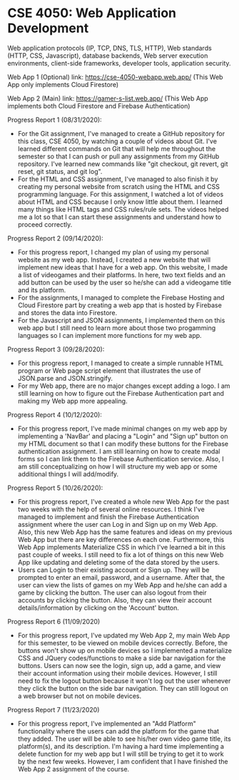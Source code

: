 # CSE 4050: Web Application Development
Web application protocols (IP, TCP, DNS, TLS, HTTP), Web standards (HTTP, CSS, Javascript), database backends, Web server execution environments, client-side frameworks, developer tools, application security.


Web App 1 (Optional) link: https://cse-4050-webapp.web.app/ (This Web App only implements Cloud Firestore)

Web App 2 (Main) link: https://gamer-s-list.web.app/ (This Web App implements both Cloud Firestore and Firebase Authentication)


Progress Report 1 (08/31/2020):
- For the Git assignment, I've managed to create a GitHub repository for this class, CSE 4050, by watching a couple of videos about Git. I've learned different commands on Git that will help me throughout the semester so that I can push or pull any assignments from my GitHub repository. I've learned new commands like "git checkout, git revert, git reset, git status, and git log". 
- For the HTML and CSS assignment, I've managed to also finish it by creating my personal website from scratch using the HTML and CSS programming language. For this assignment, I watched a lot of videos about HTML and CSS because I only know little about them. I learned many things like HTML tags and CSS rules/rule sets. The videos helped me a lot so that I can start these assignments and understand how to proceed correctly. 


Progress Report 2 (09/14/2020):
- For this progress report, I changed my plan of using my personal website as my web app. Instead, I created a new website that will implement new ideas that I have for a web app. On this website, I made a list of videogames and their platforms. In here, two text fields and an add button can be used by the user so he/she can add a videogame title and its platform. 
- For the assignments, I managed to complete the Firebase Hosting and Cloud Firestore part by creating a web app that is hosted by Firebase and stores the data into Firestore.
- For the Javascript and JSON assignments, I implemented them on this web app but I still need to learn more about those two progamming languages so I can implement more functions for my web app.


Progress Report 3 (09/28/2020):
- For this progress report, I managed to create a simple runnable HTML program or Web page script element that illustrates the use of JSON.parse and JSON.stringify.
- For my Web app, there are no major changes except adding a logo. I am still learning on how to figure out the Firebase Authentication part and making my Web app more appealing.


Progress Report 4 (10/12/2020):
- For this progress report, I've made minimal changes on my web app by implementing a 'NavBar' and placing a "Login" and "Sign up" button on my HTML document so that I can modify these buttons for the Firebase authentication assignment. I am still learning on how to create modal forms so I can link them to the Firebase Authentication service. Also, I am still conceptualizing on how I will structure my web app or some additional things I will add/modify.


Progress Report 5 (10/26/2020):
- For this progress report, I've created a whole new Web App for the past two weeks with the help of several online resources. I think I've managed to implement and finish the Firebase Authentication assignment where the user can Log in and Sign up on my Web App. Also, this new Web App has the same features and ideas on my previous Web App but there are key differences on each one. Furthermore, this Web App implements Materialize CSS in which I've learned a bit in this past couple of weeks. I still need to fix a lot of things on this new Web App like updating and deleting some of the data stored by the users.
- Users can Login to their existing account or Sign up. They will be prompted to enter an email, password, and a username. After that, the user can view the lists of games on my Web App and he/she can add a game by clicking the button. The user can also logout from their accounts by clicking the button. Also, they can view their account details/information by clicking on the 'Account' button.

Progress Report 6 (11/09/2020)
- For this progress report, I've updated my Web App 2, my main Web App for this semester, to be viewed on mobile devices correctly. Before, the buttons won't show up on mobile devices so I implemented a materialize CSS and JQuery codes/functions to make a side bar navigation for the buttons. Users can now see the login, sign up, add a game, and view their account information using their mobile devices. However, I still need to fix the logout button because it won't log out the user whenever they click the button on the side bar navigation. They can still logout on a web browser but not on mobile devices.

Progress Report 7 (11/23/2020)
- For this progress report, I've implemented an "Add Platform" functionality where the users can add the platform for the game that they added. The user will be able to see his/her own video game title, its platform(s), and its description. I'm having a hard time implementing a delete function for my web app but I will still be trying to get it to work by the next few weeks. However, I am confident that I have finished the Web App 2 assignment of the course. 
